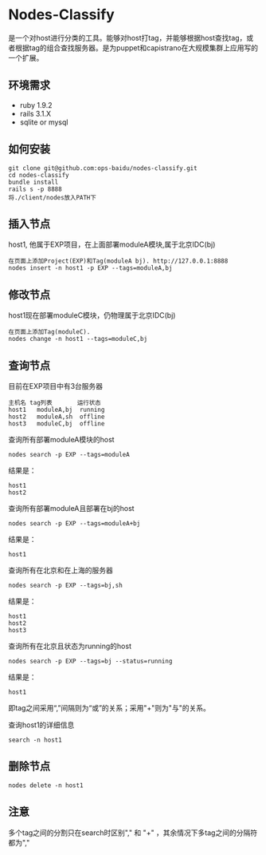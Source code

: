 # Nodes-Classify 
是一个对host进行分类的工具。能够对host打tag，并能够根据host查找tag，或者根据tag的组合查找服务器。是为puppet和capistrano在大规模集群上应用写的一个扩展。

## 环境需求

  - ruby 1.9.2
  - rails 3.1.X
  - sqlite or mysql

## 如何安装

	git clone git@github.com:ops-baidu/nodes-classify.git
	cd nodes-classify
	bundle install
	rails s -p 8888
	将./client/nodes放入PATH下

## 插入节点
host1, 他属于EXP项目，在上面部署moduleA模块,属于北京IDC(bj)

	在页面上添加Project(EXP)和Tag(moduleA bj). http://127.0.0.1:8888
	nodes insert -n host1 -p EXP --tags=moduleA,bj

## 修改节点
host1现在部署moduleC模块，仍物理属于北京IDC(bj)

	在页面上添加Tag(moduleC).
	nodes change -n host1 --tags=moduleC,bj

## 查询节点
目前在EXP项目中有3台服务器

	主机名	tag列表		运行状态
	host1	moduleA,bj	running
	host2	moduleA,sh	offline
	host3	moduleC,bj	offline

查询所有部署moduleA模块的host

	nodes search -p EXP --tags=moduleA

结果是：

	host1
	host2

查询所有部署moduleA且部署在bj的host

	nodes search -p EXP --tags=moduleA+bj

结果是：

	host1

查询所有在北京和在上海的服务器

	nodes search -p EXP --tags=bj,sh

结果是：

	host1
	host2
	host3

查询所有在北京且状态为running的host

	nodes search -p EXP --tags=bj --status=running


结果是：

	host1

即tag之间采用“,”间隔则为“或”的关系；采用"+"则为"与"的关系。

查询host1的详细信息

	search -n host1


## 删除节点

	nodes delete -n host1


## 注意
多个tag之间的分割只在search时区别"," 和 "+" ，其余情况下多tag之间的分隔符都为","



